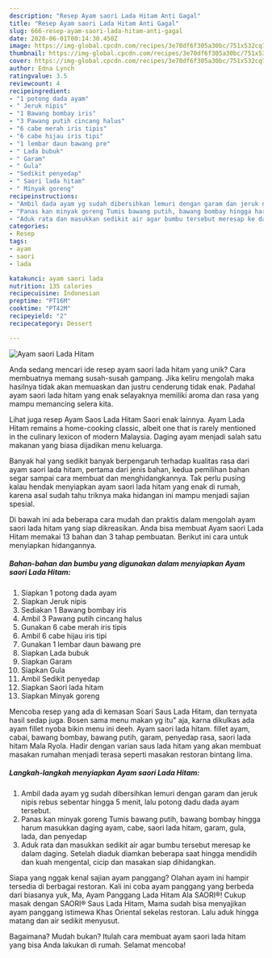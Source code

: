 ```yaml
---
description: "Resep Ayam saori Lada Hitam Anti Gagal"
title: "Resep Ayam saori Lada Hitam Anti Gagal"
slug: 666-resep-ayam-saori-lada-hitam-anti-gagal
date: 2020-06-01T00:14:30.450Z
image: https://img-global.cpcdn.com/recipes/3e70df6f305a30bc/751x532cq70/ayam-saori-lada-hitam-foto-resep-utama.jpg
thumbnail: https://img-global.cpcdn.com/recipes/3e70df6f305a30bc/751x532cq70/ayam-saori-lada-hitam-foto-resep-utama.jpg
cover: https://img-global.cpcdn.com/recipes/3e70df6f305a30bc/751x532cq70/ayam-saori-lada-hitam-foto-resep-utama.jpg
author: Edna Lynch
ratingvalue: 3.5
reviewcount: 4
recipeingredient:
- "1 potong dada ayam"
- " Jeruk nipis"
- "1 Bawang bombay iris"
- "3 Pawang putih cincang halus"
- "6 cabe merah iris tipis"
- "6 cabe hijau iris tipi"
- "1 lembar daun bawang pre"
- " Lada bubuk"
- " Garam"
- " Gula"
- "Sedikit penyedap"
- " Saori lada hitam"
- " Minyak goreng"
recipeinstructions:
- "Ambil dada ayam yg sudah dibersihkan lemuri dengan garam dan jeruk nipis rebus sebentar hingga 5 menit, lalu potong dadu dada ayam tersebut."
- "Panas kan minyak goreng Tumis bawang putih, bawang bombay hingga harum masukkan daging ayam, cabe, saori lada hitam, garam, gula, lada, dan penyedap"
- "Aduk rata dan masukkan sedikit air agar bumbu tersebut meresap ke dalam daging. Setelah diaduk diamkan beberapa saat hingga mendidih dan kuah mengental, cicip dan masakan siap dihidangkan."
categories:
- Resep
tags:
- ayam
- saori
- lada

katakunci: ayam saori lada 
nutrition: 135 calories
recipecuisine: Indonesian
preptime: "PT16M"
cooktime: "PT42M"
recipeyield: "2"
recipecategory: Dessert

---
```



![Ayam saori Lada Hitam](https://img-global.cpcdn.com/recipes/3e70df6f305a30bc/751x532cq70/ayam-saori-lada-hitam-foto-resep-utama.jpg)

Anda sedang mencari ide resep ayam saori lada hitam yang unik? Cara membuatnya memang susah-susah gampang. Jika keliru mengolah maka hasilnya tidak akan memuaskan dan justru cenderung tidak enak. Padahal ayam saori lada hitam yang enak selayaknya memiliki aroma dan rasa yang mampu memancing selera kita.

Lihat juga resep Ayam Saos Lada Hitam Saori enak lainnya. Ayam Lada Hitam remains a home-cooking classic, albeit one that is rarely mentioned in the culinary lexicon of modern Malaysia. Daging ayam menjadi salah satu makanan yang biasa dijadikan menu keluarga.

Banyak hal yang sedikit banyak berpengaruh terhadap kualitas rasa dari ayam saori lada hitam, pertama dari jenis bahan, kedua pemilihan bahan segar sampai cara membuat dan menghidangkannya. Tak perlu pusing kalau hendak menyiapkan ayam saori lada hitam yang enak di rumah, karena asal sudah tahu triknya maka hidangan ini mampu menjadi sajian spesial.


Di bawah ini ada beberapa cara mudah dan praktis dalam mengolah ayam saori lada hitam yang siap dikreasikan. Anda bisa membuat Ayam saori Lada Hitam memakai 13 bahan dan 3 tahap pembuatan. Berikut ini cara untuk menyiapkan hidangannya.

<!--inarticleads1-->

##### Bahan-bahan dan bumbu yang digunakan dalam menyiapkan Ayam saori Lada Hitam:

1. Siapkan 1 potong dada ayam
1. Siapkan  Jeruk nipis
1. Sediakan 1 Bawang bombay iris
1. Ambil 3 Pawang putih cincang halus
1. Gunakan 6 cabe merah iris tipis
1. Ambil 6 cabe hijau iris tipi
1. Gunakan 1 lembar daun bawang pre
1. Siapkan  Lada bubuk
1. Siapkan  Garam
1. Siapkan  Gula
1. Ambil Sedikit penyedap
1. Siapkan  Saori lada hitam
1. Siapkan  Minyak goreng


Mencoba resep yang ada di kemasan Soari Saus Lada Hitam, dan ternyata hasil sedap juga. Bosen sama menu makan yg itu&#34; aja, karna dikulkas ada ayam fillet nyoba bikin menu ini deeh. Ayam saori lada hitam. fillet ayam, cabai, bawang bombay, bawang putih, garam, penyedap rasa, saori lada hitam Mala Ryola. Hadir dengan varian saus lada hitam yang akan membuat masakan rumahan menjadi terasa seperti masakan restoran bintang lima. 

<!--inarticleads2-->

##### Langkah-langkah menyiapkan Ayam saori Lada Hitam:

1. Ambil dada ayam yg sudah dibersihkan lemuri dengan garam dan jeruk nipis rebus sebentar hingga 5 menit, lalu potong dadu dada ayam tersebut.
1. Panas kan minyak goreng Tumis bawang putih, bawang bombay hingga harum masukkan daging ayam, cabe, saori lada hitam, garam, gula, lada, dan penyedap
1. Aduk rata dan masukkan sedikit air agar bumbu tersebut meresap ke dalam daging. Setelah diaduk diamkan beberapa saat hingga mendidih dan kuah mengental, cicip dan masakan siap dihidangkan.


Siapa yang nggak kenal sajian ayam panggang? Olahan ayam ini hampir tersedia di berbagai restoran. Kali ini coba ayam panggang yang berbeda dari biasanya yuk, Ma, Ayam Panggang Lada Hitam Ala SAORI®! Cukup masak dengan SAORI® Saus Lada Hitam, Mama sudah bisa menyajikan ayam panggang istimewa Khas Oriental sekelas restoran. Lalu aduk hingga matang dan air sedikit menyusut. 

Bagaimana? Mudah bukan? Itulah cara membuat ayam saori lada hitam yang bisa Anda lakukan di rumah. Selamat mencoba!
